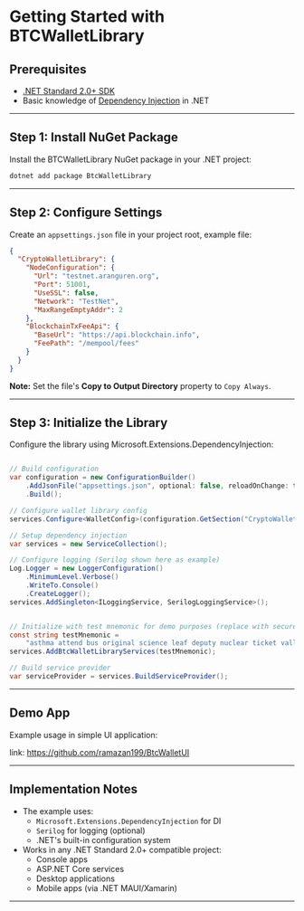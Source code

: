 # Getting Started with BTCWalletLibrary

## Prerequisites
- [.NET Standard 2.0+ SDK](https://dotnet.microsoft.com/download)
- Basic knowledge of [Dependency Injection](https://docs.microsoft.com/en-us/aspnet/core/fundamentals/dependency-injection) in .NET

---

## Step 1: Install NuGet Package
Install the BTCWalletLibrary NuGet package in your .NET project:
```bash
dotnet add package BtcWalletLibrary
```

---

## Step 2: Configure Settings
Create an `appsettings.json` file in your project root, example file:
```json
{
  "CryptoWalletLibrary": {
    "NodeConfiguration": {
      "Url": "testnet.aranguren.org",
      "Port": 51001,
      "UseSSL": false,
      "Network": "TestNet",
      "MaxRangeEmptyAddr": 2
    },
    "BlockchainTxFeeApi": {
      "BaseUrl": "https://api.blockchain.info",
      "FeePath": "/mempool/fees"
    }
  }
}

```
**Note:** Set the file's **Copy to Output Directory** property to `Copy Always`.

---

## Step 3: Initialize the Library
Configure the library using Microsoft.Extensions.DependencyInjection:

```csharp

// Build configuration
var configuration = new ConfigurationBuilder()
    .AddJsonFile("appsettings.json", optional: false, reloadOnChange: true)
    .Build();

// Configure wallet library config
services.Configure<WalletConfig>(configuration.GetSection("CryptoWalletLibrary"));

// Setup dependency injection
var services = new ServiceCollection();

// Configure logging (Serilog shown here as example)
Log.Logger = new LoggerConfiguration()
    .MinimumLevel.Verbose()
    .WriteTo.Console()
    .CreateLogger();
services.AddSingleton<ILoggingService, SerilogLoggingService>();


// Initialize with test mnemonic for demo purposes (replace with secure key management in production)
const string testMnemonic = 
    "asthma attend bus original science leaf deputy nuclear ticket valley vacuum tornado";
services.AddBtcWalletLibraryServices(testMnemonic);

// Build service provider
var serviceProvider = services.BuildServiceProvider();
```

---

## Demo App
Example usage in simple UI application:

link: https://github.com/ramazan199/BtcWalletUI

---

## Implementation Notes
- The example uses:
  - `Microsoft.Extensions.DependencyInjection` for DI
  - `Serilog` for logging (optional)
  - .NET's built-in configuration system
- Works in any .NET Standard 2.0+ compatible project:
  - Console apps
  - ASP.NET Core services
  - Desktop applications
  - Mobile apps (via .NET MAUI/Xamarin)

---





